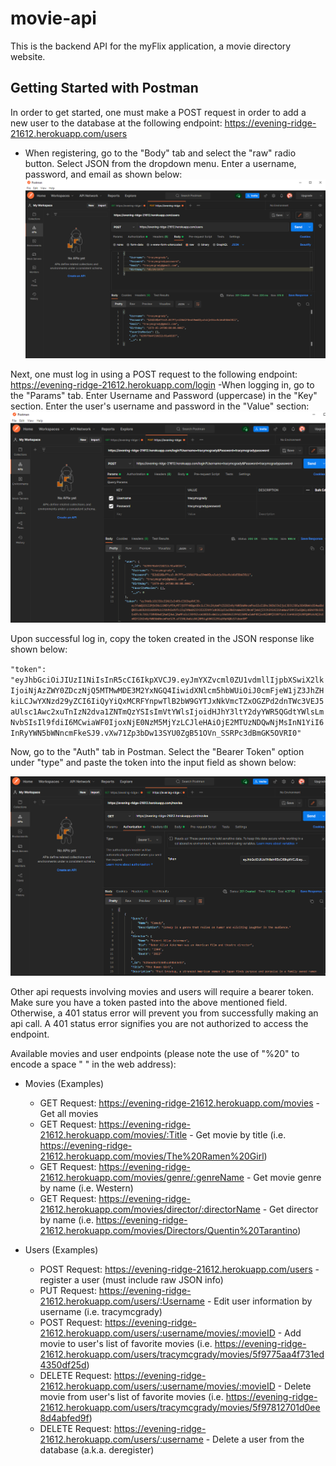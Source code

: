 # movie-api
This is the backend API for the myFlix application, a movie directory website.

## Getting Started with Postman
In order to get started, one must make a POST request in order to add a new user to the database at the following endpoint: https://evening-ridge-21612.herokuapp.com/users
- When registering, go to the "Body" tab and select the "raw" radio button. Select JSON from the dropdown menu. Enter a username, password, and email as shown below:
![Register Snip](/public/snip1_register.PNG)

Next, one must log in using a POST request to the following endpoint: https://evening-ridge-21612.herokuapp.com/login
-When logging in, go to the "Params" tab. Enter Username and Password (uppercase) in the "Key" section. Enter the user's username and password in the "Value" section: 
![Login Snip](/public/snip2_login.PNG)

Upon successful log in, copy the token created in the JSON response like shown below:

`"token": "eyJhbGciOiJIUzI1NiIsInR5cCI6IkpXVCJ9.eyJmYXZvcml0ZU1vdmllIjpbXSwiX2lkIjoiNjAzZWY0ZDczNjQ5MTMwMDE3M2YxNGQ4IiwidXNlcm5hbWUiOiJ0cmFjeW1jZ3JhZHkiLCJwYXNzd29yZCI6IiQyYiQxMCRFYnpwTlB2bW9GYTJxNkVmcTZxOGZPd2dnTWc3VEJ5aUlsc1Awc2xuTnIzN2dva1ZNTmQzYSIsImVtYWlsIjoidHJhY3ltY2dyYWR5QGdtYWlsLmNvbSIsIl9fdiI6MCwiaWF0IjoxNjE0NzM5MjYzLCJleHAiOjE2MTUzNDQwNjMsInN1YiI6InRyYWN5bWNncmFkeSJ9.vXw71Zp3bDw13SYU0ZgB51OVn_SSRPc3dBmGK5OVRI0" `

Now, go to the "Auth" tab in Postman.  Select the "Bearer Token" option under "type" and paste the token into the input field as shown below: 

![Token Snip](/public/snip3_bearerToken.PNG)

Other api requests involving movies and users will require a bearer token. Make sure you have a token pasted into the above mentioned field. Otherwise, a 401 status error will prevent you from successfully making an api call.  A 401 status error signifies you are not authorized to access the endpoint.

Available movies and user endpoints (please note the use of "%20" to encode a space " " in the web address):

- Movies (Examples)
  - GET Request: https://evening-ridge-21612.herokuapp.com/movies - Get all movies
  - GET Request: https://evening-ridge-21612.herokuapp.com/movies/:Title - Get movie by title 
  (i.e. https://evening-ridge-21612.herokuapp.com/movies/The%20Ramen%20Girl)
  - GET Request: https://evening-ridge-21612.herokuapp.com/movies/genre/:genreName - Get movie genre by name (i.e. Western)
  - GET Request: https://evening-ridge-21612.herokuapp.com/movies/director/:directorName - Get director by name 
  (i.e. https://evening-ridge-21612.herokuapp.com/movies/Directors/Quentin%20Tarantino)

- Users (Examples)
  - POST Request: https://evening-ridge-21612.herokuapp.com/users - register a user (must include raw JSON info)
  - PUT Request: https://evening-ridge-21612.herokuapp.com/users/:Username - Edit user information by username (i.e. tracymcgrady)
  - POST Request: https://evening-ridge-21612.herokuapp.com/users/:username/movies/:movieID - Add movie to user's list of favorite movies 
  (i.e. https://evening-ridge-21612.herokuapp.com/users/tracymcgrady/movies/5f9775aa4f731ed4350df25d)
  - DELETE Request: https://evening-ridge-21612.herokuapp.com/users/:username/movies/:movieID - Delete movie from user's list of favorite movies
  (i.e. https://evening-ridge-21612.herokuapp.com/users/tracymcgrady/movies/5f97812701d0ee8d4abfed9f)
  - DELETE Request: https://evening-ridge-21612.herokuapp.com/users/:username - Delete a user from the database (a.k.a. deregister)
